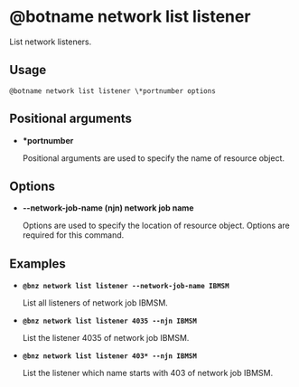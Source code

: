 # @botname network list listener

List network listeners.

## Usage

`@botname network list listener \*portnumber options`

## Positional arguments

-   **\*portnumber**

    Positional arguments are used to specify the name of resource object.


## Options

-   **--network-job-name \(njn\) network job name**

    Options are used to specify the location of resource object. Options are required for this command.


## Examples

-   **`@bnz network list listener --network-job-name IBMSM`**

    List all listeners of network job IBMSM.

-   **`@bnz network list listener 4035 --njn IBMSM`**

    List the listener 4035 of network job IBMSM.

-   **`@bnz network list listener 403* --njn IBMSM`**

    List the listener which name starts with 403 of network job IBMSM.


